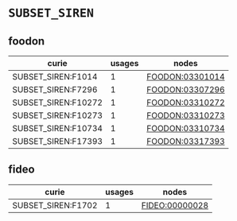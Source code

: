 # `SUBSET_SIREN`

## foodon

| curie               |   usages | nodes                                                     |
|---------------------|----------|-----------------------------------------------------------|
| SUBSET_SIREN:F1014  |        1 | [FOODON:03301014](https://bioregistry.io/FOODON:03301014) |
| SUBSET_SIREN:F7296  |        1 | [FOODON:03307296](https://bioregistry.io/FOODON:03307296) |
| SUBSET_SIREN:F10272 |        1 | [FOODON:03310272](https://bioregistry.io/FOODON:03310272) |
| SUBSET_SIREN:F10273 |        1 | [FOODON:03310273](https://bioregistry.io/FOODON:03310273) |
| SUBSET_SIREN:F10734 |        1 | [FOODON:03310734](https://bioregistry.io/FOODON:03310734) |
| SUBSET_SIREN:F17393 |        1 | [FOODON:03317393](https://bioregistry.io/FOODON:03317393) |

## fideo

| curie              |   usages | nodes                                                   |
|--------------------|----------|---------------------------------------------------------|
| SUBSET_SIREN:F1702 |        1 | [FIDEO:00000028](https://bioregistry.io/FIDEO:00000028) |

